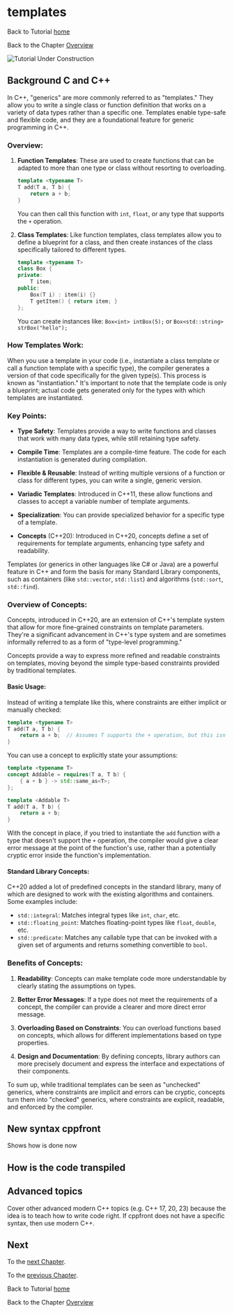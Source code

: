 # templates


Back to Tutorial [home](../README.md)

Back to the Chapter [Overview](Overview.md)

![Tutorial Under Construction](../TutorialUnderConstruction.png)

## Background C and C++
In C++, "generics" are more commonly referred to as "templates." They allow you to write a single class or function definition that works on a variety of data types rather than a specific one. Templates enable type-safe and flexible code, and they are a foundational feature for generic programming in C++.

### Overview:

1. **Function Templates**: These are used to create functions that can be adapted to more than one type or class without resorting to overloading.

   ```cpp
   template <typename T>
   T add(T a, T b) {
       return a + b;
   }
   ```

   You can then call this function with `int`, `float`, or any type that supports the `+` operation.

2. **Class Templates**: Like function templates, class templates allow you to define a blueprint for a class, and then create instances of the class specifically tailored to different types.

   ```cpp
   template <typename T>
   class Box {
   private:
       T item;
   public:
       Box(T i) : item(i) {}
       T getItem() { return item; }
   };
   ```

   You can create instances like: `Box<int> intBox(5);` or `Box<std::string> strBox("hello");`

### How Templates Work:

When you use a template in your code (i.e., instantiate a class template or call a function template with a specific type), the compiler generates a version of that code specifically for the given type(s). This process is known as "instantiation." It's important to note that the template code is only a blueprint; actual code gets generated only for the types with which templates are instantiated.

### Key Points:

- **Type Safety**: Templates provide a way to write functions and classes that work with many data types, while still retaining type safety.
  
- **Compile Time**: Templates are a compile-time feature. The code for each instantiation is generated during compilation.

- **Flexible & Reusable**: Instead of writing multiple versions of a function or class for different types, you can write a single, generic version.

- **Variadic Templates**: Introduced in C++11, these allow functions and classes to accept a variable number of template arguments.

- **Specialization**: You can provide specialized behavior for a specific type of a template.

- **Concepts** (C++20): Introduced in C++20, concepts define a set of requirements for template arguments, enhancing type safety and readability.

Templates (or generics in other languages like C# or Java) are a powerful feature in C++ and form the basis for many Standard Library components, such as containers (like `std::vector`, `std::list`) and algorithms (`std::sort`, `std::find`).

### Overview of Concepts:

Concepts, introduced in C++20, are an extension of C++'s template system that allow for more fine-grained constraints on template parameters. They're a significant advancement in C++'s type system and are sometimes informally referred to as a form of "type-level programming."

Concepts provide a way to express more refined and readable constraints on templates, moving beyond the simple type-based constraints provided by traditional templates.

#### Basic Usage:

Instead of writing a template like this, where constraints are either implicit or manually checked:

```cpp
template <typename T>
T add(T a, T b) {
    return a + b;  // Assumes T supports the + operation, but this isn't enforced by the compiler until instantiation.
}
```

You can use a concept to explicitly state your assumptions:

```cpp
template <typename T>
concept Addable = requires(T a, T b) {
    { a + b } -> std::same_as<T>; 
};

template <Addable T>
T add(T a, T b) {
    return a + b;
}
```

With the concept in place, if you tried to instantiate the `add` function with a type that doesn't support the `+` operation, the compiler would give a clear error message at the point of the function's use, rather than a potentially cryptic error inside the function's implementation.

#### Standard Library Concepts:

C++20 added a lot of predefined concepts in the standard library, many of which are designed to work with the existing algorithms and containers. Some examples include:

- `std::integral`: Matches integral types like `int`, `char`, etc.
- `std::floating_point`: Matches floating-point types like `float`, `double`, etc.
- `std::predicate`: Matches any callable type that can be invoked with a given set of arguments and returns something convertible to `bool`.

### Benefits of Concepts:

1. **Readability**: Concepts can make template code more understandable by clearly stating the assumptions on types.
  
2. **Better Error Messages**: If a type does not meet the requirements of a concept, the compiler can provide a clearer and more direct error message.

3. **Overloading Based on Constraints**: You can overload functions based on concepts, which allows for different implementations based on type properties.

4. **Design and Documentation**: By defining concepts, library authors can more precisely document and express the interface and expectations of their components.

To sum up, while traditional templates can be seen as "unchecked" generics, where constraints are implicit and errors can be cryptic, concepts turn them into "checked" generics, where constraints are explicit, readable, and enforced by the compiler.

## New syntax cppfront

Shows how is done now


## How is the code transpiled

## Advanced topics

Cover other advanced modern C++ topics (e.g. C++ 17, 20, 23) because the idea is to teach how to write code right.
If cppfront does not have a specific syntax, then use modern C++.




## Next

To the [next Chapter](Templates_concepts.md).

To the [previous Chapter](../user_defined_types/Move.md).

Back to Tutorial [home](../README.md)

Back to the Chapter [Overview](Overview.md)

